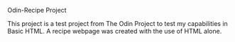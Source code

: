 Odin-Recipe Project

This project is a test project from The Odin Project to test my capabilities in Basic HTML. 
A recipe webpage was created with the use of HTML alone.
